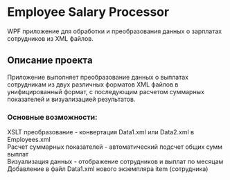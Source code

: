 # Employee Salary Processor
WPF приложение для обработки и преобразования данных о зарплатах сотрудников из XML файлов.
## Описание проекта
Приложение выполняет преобразование данных о выплатах сотрудникам из двух различных форматов XML файлов в унифицированный формат, с последующим расчетом суммарных показателей и визуализацией результатов.
### Основные возможности:
XSLT преобразование - конвертация Data1.xml или Data2.xml в Employees.xml  
Расчет суммарных показателей - автоматический подсчет общих сумм выплат  
Визуализация данных - отображение сотрудников и выплат по месяцам  
Добавление в файл Data1.xml нового экземпляра item (сотрудника)

